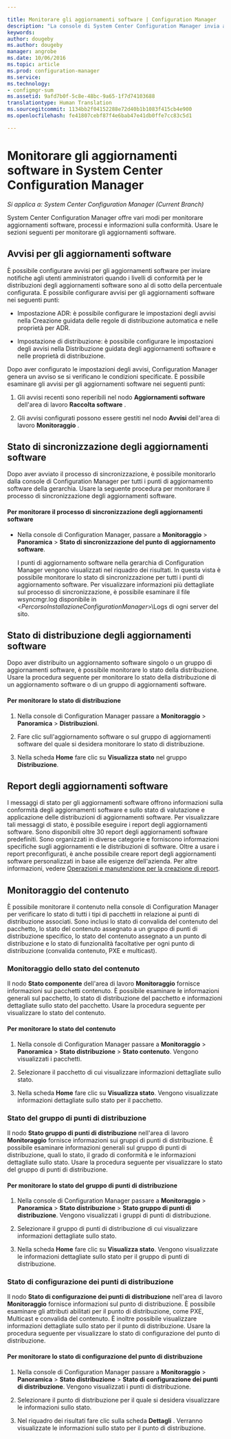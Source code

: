 ```yaml
---

title: Monitorare gli aggiornamenti software | Configuration Manager
description: "La console di System Center Configuration Manager invia avvisi e stati per monitorare aggiornamenti e conformità."
keywords: 
author: dougeby
ms.author: dougeby
manager: angrobe
ms.date: 10/06/2016
ms.topic: article
ms.prod: configuration-manager
ms.service: 
ms.technology:
- configmgr-sum
ms.assetid: 9afd7b0f-5c8e-48bc-9a65-1f7d74103688
translationtype: Human Translation
ms.sourcegitcommit: 1134bb2f04152288e72d40b1b1083f415cb4e900
ms.openlocfilehash: fe41807cebf87f4e6bab47e41db0ffe7cc83c5d1

---
```

# <a name="monitor-software-updates-in-system-center-configuration-manager"></a>Monitorare gli aggiornamenti software in System Center Configuration Manager

*Si applica a: System Center Configuration Manager (Current Branch)*

System Center Configuration Manager offre vari modi per monitorare aggiornamenti software, processi e informazioni sulla conformità. Usare le sezioni seguenti per monitorare gli aggiornamenti software.

##  <a name="a-namebkmksualertsa-alerts-for-software-updates"></a><a name="BKMK_SUAlerts"></a> Avvisi per gli aggiornamenti software  
 È possibile configurare avvisi per gli aggiornamenti software per inviare notifiche agli utenti amministratori quando i livelli di conformità per le distribuzioni degli aggiornamenti software sono al di sotto della percentuale configurata. È possibile configurare avvisi per gli aggiornamenti software nei seguenti punti:  

-   Impostazione ADR: è possibile configurare le impostazioni degli avvisi nella Creazione guidata delle regole di distribuzione automatica e nelle proprietà per ADR.  

-   Impostazione di distribuzione: è possibile configurare le impostazioni degli avvisi nella Distribuzione guidata degli aggiornamenti software e nelle proprietà di distribuzione.  

Dopo aver configurato le impostazioni degli avvisi, Configuration Manager genera un avviso se si verificano le condizioni specificate. È possibile esaminare gli avvisi per gli aggiornamenti software nei seguenti punti:  

1.  Gli avvisi recenti sono reperibili nel nodo **Aggiornamenti software** dell'area di lavoro **Raccolta software** .  

2.  Gli avvisi configurati possono essere gestiti nel nodo **Avvisi** dell'area di lavoro **Monitoraggio** .  

##  <a name="a-namebkmksusyncstatusa-software-updates-synchronization-status"></a><a name="BKMK_SUSyncStatus"></a> Stato di sincronizzazione degli aggiornamenti software  
 Dopo aver avviato il processo di sincronizzazione, è possibile monitorarlo dalla console di Configuration Manager per tutti i punti di aggiornamento software della gerarchia. Usare la seguente procedura per monitorare il processo di sincronizzazione degli aggiornamenti software.  

#### <a name="to-monitor-the-software-updates-synchronization-process"></a>Per monitorare il processo di sincronizzazione degli aggiornamenti software  

- Nella console di Configuration Manager, passare a **Monitoraggio** > **Panoramica** > **Stato di sincronizzazione del punto di aggiornamento software**.  

    I punti di aggiornamento software nella gerarchia di Configuration Manager vengono visualizzati nel riquadro dei risultati. In questa vista è possibile monitorare lo stato di sincronizzazione per tutti i punti di aggiornamento software. Per visualizzare informazioni più dettagliate sul processo di sincronizzazione, è possibile esaminare il file wsyncmgr.log disponibile in <*PercorsoInstallazioneConfigurationManager*>\Logs di ogni server del sito.  

##  <a name="a-namebkmksudeploystatusa-software-update-deployment-status"></a><a name="BKMK_SUDeployStatus"></a> Stato di distribuzione degli aggiornamenti software  
 Dopo aver distribuito un aggiornamento software singolo o un gruppo di aggiornamenti software, è possibile monitorare lo stato della distribuzione. Usare la procedura seguente per monitorare lo stato della distribuzione di un aggiornamento software o di un gruppo di aggiornamenti software.  

#### <a name="to-monitor-deployment-status"></a>Per monitorare lo stato di distribuzione  

1.  Nella console di Configuration Manager passare a **Monitoraggio** > **Panoramica** > **Distribuzioni**.  

2.  Fare clic sull'aggiornamento software o sul gruppo di aggiornamenti software del quale si desidera monitorare lo stato di distribuzione.  

3.  Nella scheda **Home** fare clic su **Visualizza stato** nel gruppo **Distribuzione**.  

##  <a name="a-namebkmksureportsa-software-updates-reports"></a><a name="BKMK_SUReports"></a> Report degli aggiornamenti software  
 I messaggi di stato per gli aggiornamenti software offrono informazioni sulla conformità degli aggiornamenti software e sullo stato di valutazione e applicazione delle distribuzioni di aggiornamenti software. Per visualizzare tali messaggi di stato, è possibile eseguire i report degli aggiornamenti software. Sono disponibili oltre 30 report degli aggiornamenti software predefiniti. Sono organizzati in diverse categorie e forniscono informazioni specifiche sugli aggiornamenti e le distribuzioni di software. Oltre a usare i report preconfigurati, è anche possibile creare report degli aggiornamenti software personalizzati in base alle esigenze dell'azienda. Per altre informazioni, vedere [Operazioni e manutenzione per la creazione di report](../../core/servers/manage/operations-and-maintenance-for-reporting.md).  

##  <a name="a-namebkmkmonitorcontenta-monitor-content"></a><a name="BKMK_MonitorContent"></a> Monitoraggio del contenuto  
 È possibile monitorare il contenuto nella console di Configuration Manager per verificare lo stato di tutti i tipi di pacchetti in relazione ai punti di distribuzione associati. Sono inclusi lo stato di convalida del contenuto del pacchetto, lo stato del contenuto assegnato a un gruppo di punti di distribuzione specifico, lo stato del contenuto assegnato a un punto di distribuzione e lo stato di funzionalità facoltative per ogni punto di distribuzione (convalida contenuto, PXE e multicast).  

###  <a name="a-namebkmkcontentstatusa-content-status-monitoring"></a><a name="BKMK_ContentStatus"></a> Monitoraggio dello stato del contenuto  
 Il nodo **Stato componente** dell'area di lavoro **Monitoraggio** fornisce informazioni sui pacchetti contenuto. È possibile esaminare le informazioni generali sul pacchetto, lo stato di distribuzione del pacchetto e informazioni dettagliate sullo stato del pacchetto. Usare la procedura seguente per visualizzare lo stato del contenuto.  

#### <a name="to-monitor-content-status"></a>Per monitorare lo stato del contenuto  

1.  Nella console di Configuration Manager passare a **Monitoraggio** > **Panoramica** > **Stato distribuzione** > **Stato contenuto**. Vengono visualizzati i pacchetti.  

2.  Selezionare il pacchetto di cui visualizzare informazioni dettagliate sullo stato.  

3.  Nella scheda **Home** fare clic su **Visualizza stato**. Vengono visualizzate informazioni dettagliate sullo stato per il pacchetto.  

###  <a name="a-namebkmkdpgroupstatusa-distribution-point-group-status"></a><a name="BKMK_DPGroupStatus"></a> Stato del gruppo di punti di distribuzione  
 Il nodo **Stato gruppo di punti di distribuzione** nell'area di lavoro **Monitoraggio** fornisce informazioni sui gruppi di punti di distribuzione. È possibile esaminare informazioni generali sul gruppo di punti di distribuzione, quali lo stato, il grado di conformità e le informazioni dettagliate sullo stato. Usare la procedura seguente per visualizzare lo stato del gruppo di punti di distribuzione.  

#### <a name="to-monitor-distribution-point-group-status"></a>Per monitorare lo stato del gruppo di punti di distribuzione  

1.  Nella console di Configuration Manager passare a **Monitoraggio** > **Panoramica** > **Stato distribuzione** > **Stato gruppo di punti di distribuzione**. Vengono visualizzati i gruppi di punti di distribuzione.  

2.  Selezionare il gruppo di punti di distribuzione di cui visualizzare informazioni dettagliate sullo stato.  

3.  Nella scheda **Home** fare clic su **Visualizza stato**. Vengono visualizzate le informazioni dettagliate sullo stato per il gruppo di punti di distribuzione.  

###  <a name="a-namebkmkdpconfigstatusa-distribution-point-configuration-status"></a><a name="BKMK_DPConfigStatus"></a> Stato di configurazione dei punti di distribuzione  
 Il nodo **Stato di configurazione dei punti di distribuzione** nell'area di lavoro **Monitoraggio** fornisce informazioni sul punto di distribuzione. È possibile esaminare gli attributi abilitati per il punto di distribuzione, come PXE, Multicast e convalida del contenuto. È inoltre possibile visualizzare informazioni dettagliate sullo stato per il punto di distribuzione. Usare la procedura seguente per visualizzare lo stato di configurazione del punto di distribuzione.  

#### <a name="to-monitor-distribution-point-configuration-status"></a>Per monitorare lo stato di configurazione del punto di distribuzione  

1.  Nella console di Configuration Manager passare a **Monitoraggio** > **Panoramica** > **Stato distribuzione** > **Stato di configurazione dei punti di distribuzione**. Vengono visualizzati i punti di distribuzione.  

2.  Selezionare il punto di distribuzione per il quale si desidera visualizzare le informazioni sullo stato.  

3.  Nel riquadro dei risultati fare clic sulla scheda **Dettagli** . Verranno visualizzate le informazioni sullo stato per il punto di distribuzione.  



<!--HONumber=Nov16_HO1-->


